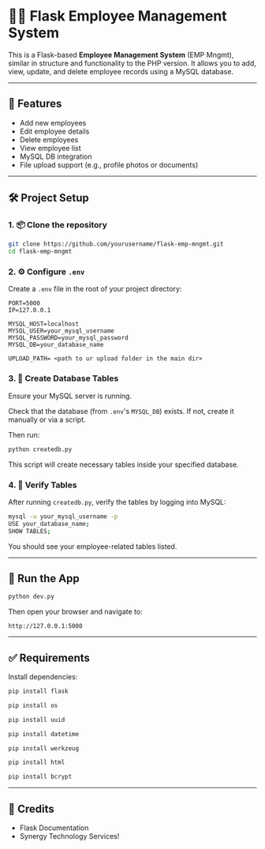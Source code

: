 # 🧑‍💼 Flask Employee Management System

This is a Flask-based **Employee Management System** (EMP Mngmt), similar in structure and functionality to the PHP version. It allows you to add, view, update, and delete employee records using a MySQL database.

---

## 🚀 Features

- Add new employees
- Edit employee details
- Delete employees
- View employee list
- MySQL DB integration
- File upload support (e.g., profile photos or documents)

---

## 🛠️ Project Setup

### 1. 📦 Clone the repository

```bash
git clone https://github.com/yourusername/flask-emp-mngmt.git
cd flask-emp-mngmt
```

### 2. ⚙️ Configure `.env`

Create a `.env` file in the root of your project directory:

```env
PORT=5000
IP=127.0.0.1

MYSQL_HOST=localhost
MYSQL_USER=your_mysql_username
MYSQL_PASSWORD=your_mysql_password
MYSQL_DB=your_database_name

UPLOAD_PATH= <path to ur upload folder in the main dir>
```

### 3. 🐬 Create Database Tables

Ensure your MySQL server is running.

Check that the database (from `.env`'s `MYSQL_DB`) exists. If not, create it manually or via a script.

Then run:

```bash
python createdb.py
```

This script will create necessary tables inside your specified database.

### 4. 🧰 Verify Tables

After running `createdb.py`, verify the tables by logging into MySQL:

```bash
mysql -u your_mysql_username -p
USE your_database_name;
SHOW TABLES;
```

You should see your employee-related tables listed.

---

## 🏁 Run the App

```bash
python dev.py
```

Then open your browser and navigate to:

```
http://127.0.0.1:5000
```

---


## ✅ Requirements

Install dependencies:

```bash
pip install flask
```

```bash
pip install os
```

```bash
pip install uuid
```

```bash
pip install datetime
```

```bash
pip install werkzeug
```

```bash
pip install html
```

```bash
pip install bcrypt
```

---

## 🙌 Credits

- Flask Documentation
- Synergy Technology Services!

